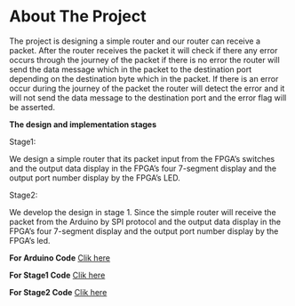 # About The Project

The project is designing a simple router and our router can receive a packet. After the router
receives the packet it will check if there any error occurs through the journey of the packet if
there is no error the router will send the data message which in the packet to the destination
port depending on the destination byte which in the packet. If there is an error occur during
the journey of the packet the router will detect the error and it will not send the data message
to the destination port and the error flag will be asserted.<br>

**The design and implementation stages**<br>

Stage1:<br>

We design a simple router that its packet input from the FPGA’s switches and the output data
display in the FPGA’s four 7-segment display and the output port number display by the
FPGA’s LED.<br>

Stage2:<br>

We develop the design in stage 1. Since the simple router will receive the packet from the
Arduino by SPI protocol and the output data display in the FPGA’s four 7-segment display and
the output port number display by the FPGA’s led.<br>

**For Arduino Code**
<a href="ArduinoCode/sendingDataToFPGA.ino">Clik here</a>

**For Stage1 Code**
<a href="verilogCode/stage1/simpleRouter.v">Clik here</a>

**For Stage2 Code**
<a href="verilogCode/stage2/simpleRouterWithSpi.v">Clik here</a>
